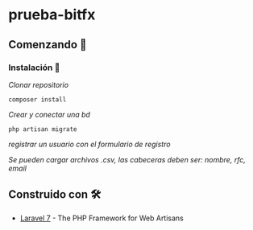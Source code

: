 # prueba-bitfx

## Comenzando 🚀

### Instalación 🔧

_Clonar repositorio_


```
composer install
```

_Crear y conectar una bd_

```
php artisan migrate
```

_registrar un usuario con el formulario de registro_


_Se pueden cargar archivos .csv, las cabeceras deben ser: nombre, rfc, email_

## Construido con 🛠️

* [Laravel 7](https://laravel.com/) - The PHP Framework for Web Artisans

